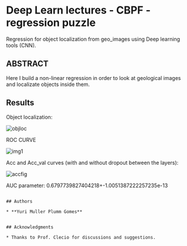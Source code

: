 
# Deep Learn lectures - CBPF - regression puzzle

Regression for object localization from geo_images using Deep learning tools (CNN).  

## ABSTRACT

Here I build a non-linear regression in order to look at geological images and localizate objects inside them.

## Results

Object localization:

![objloc](https://user-images.githubusercontent.com/37218817/46689110-766b0d80-cbd5-11e8-9d0e-9b474adc135a.png)


ROC CURVE 

![img1](https://user-images.githubusercontent.com/37218817/46364880-6f7c5200-c64d-11e8-9fa0-ffbf53f30b7d.png)

Acc and Acc_val curves (with and without dropout between the layers):

![accfig](https://user-images.githubusercontent.com/37218817/46689170-9dc1da80-cbd5-11e8-8afb-67d67cbc4c8e.png)



AUC parameter: 0.6797739827404218+-1.0051387222257235e-13


```

## Authors

* **Yuri Muller Plumm Gomes** 


## Acknowledgments

* Thanks to Prof. Clecio for discussions and suggestions. 
